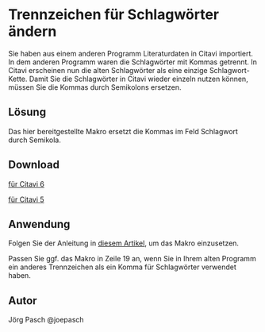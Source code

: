 # Trennzeichen für Schlagwörter ändern

Sie haben aus einem anderen Programm Literaturdaten in Citavi importiert. In dem anderen Programm waren die Schlagwörter mit Kommas getrennt. In Citavi erscheinen nun die alten Schlagwörter als eine einzige Schlagwort-Kette. Damit Sie die Schlagwörter in Citavi wieder einzeln nutzen können, müssen Sie die Kommas durch Semikolons ersetzen.

## Lösung
Das hier bereitgestellte Makro ersetzt die Kommas im Feld Schlagwort durch Semikola.

## Download
[für Citavi 6](C6_Split_Keywords.cs)

[für Citavi 5](C5_Split_Keywords.cs)

## Anwendung
Folgen Sie der Anleitung in [diesem Artikel](/readme.de.md), um das Makro einzusetzen.

Passen Sie ggf. das Makro in Zeile 19 an, wenn Sie in Ihrem alten Programm ein anderes Trennzeichen als ein Komma für Schlagwörter verwendet haben.

## Autor
Jörg Pasch @joepasch